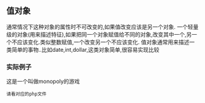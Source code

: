 ## 值对象
通常情况下这种对象的属性时不可改变的,如果值改变应该是另一个对象.
一个轻量级的对象(用来描述特征),如果把同一个对象赋值给不同的对象,改变其中一个,另一个不应该变化.类似整数赋值,一个改变另一个不应该变化.
值对象通常用来描述一类简单的事物..比如date,int,dollar,这类对象简单,很容易实现比较


### 实际例子
这是一个叫做monopoly的游戏
```
请看对应的php文件
```